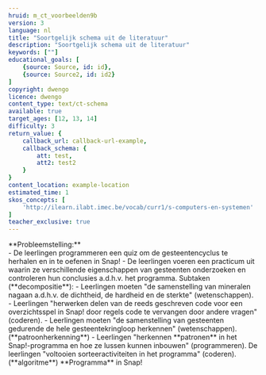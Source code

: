 ```yaml
---
hruid: m_ct_voorbeelden9b
version: 3
language: nl
title: "Soortgelijk schema uit de literatuur"
description: "Soortgelijk schema uit de literatuur"
keywords: [""]
educational_goals: [
    {source: Source, id: id}, 
    {source: Source2, id: id2}
]
copyright: dwengo
licence: dwengo
content_type: text/ct-schema
available: true
target_ages: [12, 13, 14]
difficulty: 3
return_value: {
    callback_url: callback-url-example,
    callback_schema: {
        att: test,
        att2: test2
    }
}
content_location: example-location
estimated_time: 1
skos_concepts: [
    'http://ilearn.ilabt.imec.be/vocab/curr1/s-computers-en-systemen'
]
teacher_exclusive: true
---
```


<context>
**Probleemstelling:**<br>
    - De leerlingen programmeren een quiz om de gesteentencyclus te herhalen en in te oefenen in Snap! 
    - De leerlingen voeren een practicum uit waarin ze verschillende eigenschappen van gesteenten onderzoeken en controleren hun conclusies a.d.h.v. het programma.  
</context>
<decomposition>
Subtaken (**decompositie**):
- Leerlingen moeten "de samenstelling van mineralen nagaan a.d.h.v. de dichtheid, de hardheid en de sterkte" (wetenschappen). 
- Leerlingen "herwerken delen van de reeds geschreven code voor een overzichtsspel in Snap! door regels code te vervangen door andere vragen" (coderen).
</decomposition>
<patternRecognition>
- Leerlingen moeten "de samenstelling van gesteenten gedurende de hele gesteentekringloop herkennen" (wetenschappen). (**patroonherkenning**)
- Leerlingen "herkennen **patronen** in het Snap!-programma en hoe ze lussen kunnen inbouwen" (programmeren).
</patternRecognition>
<abstraction>

</abstraction>
<algorithms>
De leerlingen "voltooien sorteeractiviteiten in het programma" (coderen). (**algoritme**)
</algorithms>
<implementation>
**Programma** in Snap!
</implementation>

